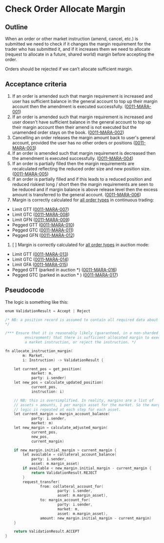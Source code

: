 # Check Order Allocate Margin

## Outline

When an order or other market instruction (amend, cancel, etc.) is submitted we need to check if it changes the margin requirement for the trader who has submitted it, and if it increases them we need to allocate (request to allocate in a future, shared world) margin before accepting the order.

Orders should be rejected if we can’t allocate sufficient margin.

## Acceptance criteria

1. If an order is amended such that margin requirement is increased and user has sufficient balance in the general account to top up their margin account then the amendment is executed successfully. (<a name="0011-MARA-001" href="#0011-MARA-001">0011-MARA-001</a>)
1. If an order is amended such that margin requirement is increased and user doesn't have sufficient balance in the general account to top up their margin account then their amend is not executed but the unamended order stays on the book. (<a name="0011-MARA-002" href="#0011-MARA-002">0011-MARA-002</a>)
1. Cancelling an order releases the margin amount back to user's general account, provided the user has no other orders or positions (<a name="0011-MARA-003" href="#0011-MARA-003">0011-MARA-003</a>)
1. If an order is amended such that margin requirement is decreased then the amendment is executed successfully. (<a name="0011-MARA-004" href="#0011-MARA-004">0011-MARA-004</a>)
1. If an order is partially filled then the margin requirements are recalculated reflecting the reduced order size and new position size. (<a name="0011-MARA-005" href="#0011-MARA-005">0011-MARA-005</a>)
1. If an order is partially filled and if this leads to a reduced position and reduced riskiest long / short then the margin requirements are seen to be reduced and if margin balance is above release level then the excess amount is transferred to the general account. (<a name="0011-MARA-006" href="#0011-MARA-006">0011-MARA-006</a>)
1. Margin is correctly calculated for [all order types](./0014-ORDT-order_types.md) in continuous trading:

- Limit GTT (<a name="0011-MARA-007" href="#0011-MARA-007">0011-MARA-007</a>)
- Limit GTC (<a name="0011-MARA-008" href="#0011-MARA-008">0011-MARA-008</a>)
- Limit GFN (<a name="0011-MARA-009" href="#0011-MARA-009">0011-MARA-009</a>)
- Pegged GTT (<a name="0011-MARA-010" href="#0011-MARA-010">0011-MARA-010</a>)
- Pegged GTC (<a name="0011-MARA-011" href="#0011-MARA-011">0011-MARA-011</a>)
- Pegged GFN (<a name="0011-MARA-012" href="#0011-MARA-012">0011-MARA-012</a>)

1. [ ] Margin is correctly calculated for [all order types](./0014-ORDT-order_types.md) in auction mode:

- Limit GTT (<a name="0011-MARA-013" href="#0011-MARA-013">0011-MARA-013</a>)
- Limit GTC (<a name="0011-MARA-014" href="#0011-MARA-014">0011-MARA-014</a>)
- Limit GFA (<a name="0011-MARA-015" href="#0011-MARA-015">0011-MARA-015</a>)
- Pegged GTT (parked in auction \*) (<a name="0011-MARA-016" href="#0011-MARA-016">0011-MARA-016</a>)
- Pegged GTC (parked in auction \* ) (<a name="0011-MARA-017" href="#0011-MARA-017">0011-MARA-017</a>)

## Pseudocode

The logic is something like this:

```go
enum ValidationResult = Accept | Reject

/* NB: a position record is assumed to contain all required data about a trader's open volume and active orders to calculate margin. For example, this means containing or being able calculate the 'net worst' long and short positions given all orders.
*/

/*** Ensure that it is reasonably likely (guaranteed, in a non-sharded
		 environment) that there is sufficient allocated margin to execute
		 a market instruction, or reject the instruction. */

fn allocate_instruction_margin(
		m: Market,
		i: Instruction) -> ValidationResult {

	let current_pos = get_position(
			market: m,
			party: i.sender)
	let new_pos = calculate_updated_position(
			current_pos,
			instruction: i)

	// NB: this is oversimplified. In reality, margins are a list of
	// assets + amounts, 1 per margin asset for the market. So the margin
	// logic is repeated at each step for each asset.
	let current_margin = margin_account_balance(
			party: i.sender,
			market: m)
	let new_margin = calculate_adjusted_margin(
			current_pos,
			new_pos,
			current_margin)

	if new_margin.initial_margin > current_margin {
		let available = collateral_account_balance(
			party: i.sender,
			asset: m.margin_asset)
		if available < new_margin.initial_margin - current_margin {
			return ValidationResult.REJECT
		}
		request_transfer(
				from: collateral_account_for(
						party: i.sender,
						asset: m.margin_asset),
				to: margin_account_for(
						party: i.sender,
						market: m,
						asset: m.margin_asset),
				amount: new_margin.initial_margin - current_margin)
	}

	return ValidationResult.ACCEPT
}
```
